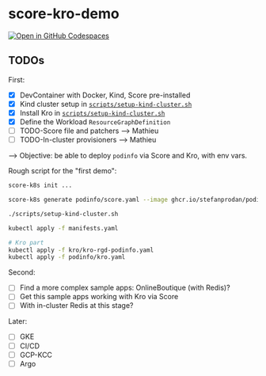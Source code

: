 # score-kro-demo

[![Open in GitHub Codespaces](https://github.com/codespaces/badge.svg)](https://codespaces.new/mathieu-benoit/score-kro-demo)

## TODOs

First:
- [x] DevContainer with Docker, Kind, Score pre-installed
- [x] Kind cluster setup in [`scripts/setup-kind-cluster.sh`](scripts/setup-kind-cluster.sh)
- [x] Install Kro in [`scripts/setup-kind-cluster.sh`](scripts/setup-kind-cluster.sh)
- [x] Define the Workload `ResourceGraphDefinition`
- [ ] TODO-Score file and patchers --> Mathieu
- [ ] TODO-In-cluster provisioners --> Mathieu

--> Objective: be able to deploy `podinfo` via Score and Kro, with env vars.

Rough script for the "first demo":
```bash
score-k8s init ...

score-k8s generate podinfo/score.yaml --image ghcr.io/stefanprodan/podinfo:latest

./scripts/setup-kind-cluster.sh

kubectl apply -f manifests.yaml

# Kro part
kubectl apply -f kro/kro-rgd-podinfo.yaml
kubectl apply -f podinfo/kro.yaml
```

Second:
- [ ] Find a more complex sample apps: OnlineBoutique (with Redis)?
- [ ] Get this sample apps working with Kro via Score
- [ ] With in-cluster Redis at this stage?

Later:
- [ ] GKE
- [ ] CI/CD
- [ ] GCP-KCC
- [ ] Argo